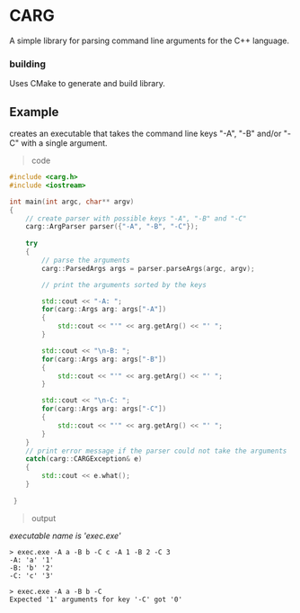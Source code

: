 # CARG
A simple library for parsing command line arguments for the C++ language.

### building
Uses CMake to generate and build library.


## Example

creates an executable that takes the command line keys "-A", "-B" and/or "-C" with a single argument.  

> code
```cpp
#include <carg.h>
#include <iostream>

int main(int argc, char** argv)
{
    // create parser with possible keys "-A", "-B" and "-C"
    carg::ArgParser parser({"-A", "-B", "-C"});
    
    try
    {
        // parse the arguments
        carg::ParsedArgs args = parser.parseArgs(argc, argv);

        // print the arguments sorted by the keys

        std::cout << "-A: ";
        for(carg::Args arg: args["-A"])
        {
            std::cout << "'" << arg.getArg() << "' ";
        }

        std::cout << "\n-B: ";
        for(carg::Args arg: args["-B"])
        {
            std::cout << "'" << arg.getArg() << "' ";
        }

        std::cout << "\n-C: ";
        for(carg::Args arg: args["-C"])
        {
            std::cout << "'" << arg.getArg() << "' ";
        }
    }
    // print error message if the parser could not take the arguments
    catch(carg::CARGException& e)
    {
        std::cout << e.what();
    }
 
 }
```
>output  

*executable name is 'exec.exe'*
```
> exec.exe -A a -B b -C c -A 1 -B 2 -C 3
-A: 'a' '1'
-B: 'b' '2'
-C: 'c' '3'

> exec.exe -A a -B b -C
Expected '1' arguments for key '-C' got '0'
```
